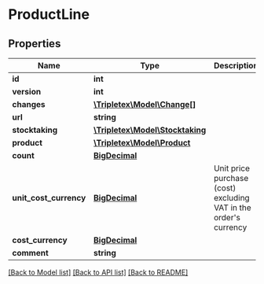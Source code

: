 # ProductLine

## Properties
Name | Type | Description | Notes
------------ | ------------- | ------------- | -------------
**id** | **int** |  | [optional] 
**version** | **int** |  | [optional] 
**changes** | [**\Tripletex\Model\Change[]**](Change.md) |  | [optional] 
**url** | **string** |  | [optional] 
**stocktaking** | [**\Tripletex\Model\Stocktaking**](Stocktaking.md) |  | 
**product** | [**\Tripletex\Model\Product**](Product.md) |  | 
**count** | [**BigDecimal**](BigDecimal.md) |  | [optional] 
**unit_cost_currency** | [**BigDecimal**](BigDecimal.md) | Unit price purchase (cost) excluding VAT in the order&#x27;s currency | [optional] 
**cost_currency** | [**BigDecimal**](BigDecimal.md) |  | [optional] 
**comment** | **string** |  | [optional] 

[[Back to Model list]](../README.md#documentation-for-models) [[Back to API list]](../README.md#documentation-for-api-endpoints) [[Back to README]](../README.md)

